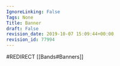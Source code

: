 ```yaml
---
IgnoreLinking: False
Tags: None
Title: Banner
draft: False
revision_date: 2019-10-07 15:09:44+00:00
revision_id: 77994
---
```


#REDIRECT [[Bands#Banners]]